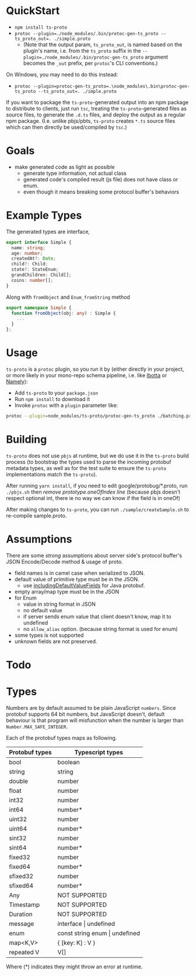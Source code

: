 
QuickStart
==========

* `npm install ts-proto`
* `protoc --plugin=./node_modules/.bin/protoc-gen-ts_proto --ts_proto_out=. ./simple.proto`
  * (Note that the output param, `ts_proto_out`, is named based on the plugin's name, i.e. from the `ts_proto` suffix in the `--plugin=./node_modules/.bin/protoc-gen-ts_proto` argument becomes the `_out` prefix, per `protoc`'s CLI conventions.)

On Windows, you may need to do this instead:

* `protoc --plugin=protoc-gen-ts_proto=.\node_modules\.bin\protoc-gen-ts_proto --ts_proto_out=. ./imple.proto`

If you want to package the `ts-proto`-generated output into an npm package to distribute to clients, just run `tsc`, treating the `ts-proto`-generated files as source files, to generate the `.d.ts` files, and deploy the output as a regular npm package. (I.e. unlike pbjs/pbts, `ts-proto` creates `*.ts` source files which can then directly be used/compiled by `tsc`.)

Goals
=====

* make generated code as light as possible
    * generate type information, not actual class
    * generated code's compiled result (js file) does not have class or enum.
    * even though it means breaking some protocol buffer's behaviors

Example Types
=============

The generated types are interface, 

```typescript
export interface Simple {
  name: string;
  age: number;
  createdAt?: Date;
  child?: Child;
  state?: StateEnum;
  grandChildren: Child[];
  coins: number[];
}
```

Along with `fromObject` and `Enum_fromString` method

```typescript
export namespace Simple {
  function fromObject(obj: any) : Simple { 
    ...
  }
};
```

Usage
=====

`ts-proto` is a `protoc` plugin, so you run it by (either directly in your project, or more likely in your mono-repo schema pipeline, i.e. like [Ibotta](https://medium.com/building-ibotta/building-a-scaleable-protocol-buffers-grpc-artifact-pipeline-5265c5118c9d) or [Namely](https://medium.com/namely-labs/how-we-build-grpc-services-at-namely-52a3ae9e7c35)):

* Add `ts-proto` to your `package.json`
* Run `npm install` to download it
* Invoke `protoc` with a `plugin` parameter like:

```bash
protoc --plugin=node_modules/ts-proto/protoc-gen-ts_proto ./batching.proto -I.
```

Building
========

`ts-proto` does not use `pbjs` at runtime, but we do use it in the `ts-proto` build process (to bootstrap the types used to parse the incoming protobuf metadata types, as well as for the test suite to ensure the `ts-proto` implementations match the `ts-proto`).

After running `yarn install`, if you need to edit google/protobug/*.proto, run `./pbjs.sh` then *remove prototype.oneOfIndex line*
(because pbjs doesn't respect optional int, there ie no way we can know if the field is in oneOf)

After making changes to `ts-proto`, you can run `./sample/createSample.sh` to re-compile sample.proto.

Assumptions
===========

There are some *strong* assumptions about server side's protocol buffer's JSON Encode/Decode method & usage of proto.

* field names is in camel case when serialized to JSON.
* default value of primitive type must be in the JSON.
    * use [includingDefaultValueFields](https://developers.google.com/protocol-buffers/docs/reference/java/com/google/protobuf/util/JsonFormat.Printer.html#includingDefaultValueFields--) for Java protobuf.
* empty array/map type must be in the JSON
* for Enum
    * value in string format in JSON
    * no default value
    * if server sends enum value that client doesn't know, map it to undefined
    * no `allow_alias` option. (because string format is used for enum)
* some types is not supported
* unknown fields are not preserved.

Todo
====

Types
============

Numbers are by default assumed to be plain JavaScript `numbers`. Since protobuf supports 64 bit numbers, but JavaScript doesn't, 
default behaviour is that program will misfunction when the number is larger than `Number.MAX_SAFE_INTEGER`.

Each of the protobuf types maps as following.

| Protobuf types  | Typescript types |
| ----------------------- | ----------------------- |
|  bool | boolean |
|  string | string |
|  double | number |
|  float | number |
|  int32 | number |
|  int64 | number* |
|  uint32 | number |
|  uint64 | number* |
|  sint32 | number |
|  sint64 | number* |
|  fixed32 | number |
|  fixed64 | number* |
|  sfixed32 | number |
|  sfixed64 | number* |
|  Any | NOT SUPPORTED |
|  Timestamp | NOT SUPPORTED |
|  Duration | NOT SUPPORTED | 
|  message | interface &#124; undefined |
|  enum | const string enum &#124; undefined |
|  map<K,V> | { [key: K] : V } |
|  repeated V | V[] |


Where (*) indicates they might throw an error at runtime.
